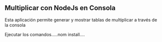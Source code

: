 ## Multiplicar con NodeJs en Consola
Esta aplicación permite generar y mostrar tablas de multiplicar
a través de la consola 

Ejecutar los comandos.....nom install....